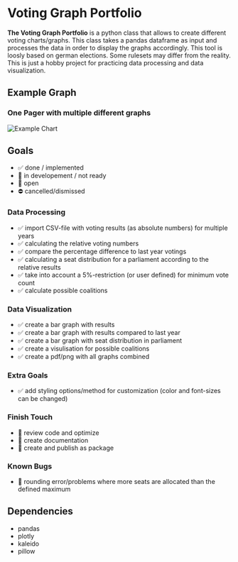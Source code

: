 # Voting Graph Portfolio
**The Voting Graph Portfolio** is a python class that allows to create different voting charts/graphs. This class takes a pandas dataframe as input and processes the data in order to display the graphs accordingly.
This tool is loosly based on german elections. Some rulesets may differ from the reality. This is just a hobby project for practicing data processing and data visualization.

## Example Graph
###  One Pager with multiple different graphs
![Example Chart](https://github.com/ricochan/VotingGraphPortfolio/blob/main/output/ElectionResults_2021.png "Example Chart")


## Goals
* :white_check_mark: done / implemented 
* :large_orange_diamond: in developement / not ready
* :red_circle: open
* :no_entry: cancelled/dismissed

### Data Processing
* :white_check_mark:  import CSV-file with voting results (as absolute numbers) for multiple years
* :white_check_mark:  calculating the relative voting numbers
* :white_check_mark: compare the percentage difference to last year votings
* :white_check_mark:  calculating a seat distribution for a parliament according to the relative results
* :white_check_mark:  take into account a 5%-restriction (or user defined) for minimum vote count 
* :white_check_mark:   calculate possible coalitions 


### Data Visualization
* :white_check_mark:  create a bar graph with results
* :white_check_mark:  create a bar graph with results compared to last year
* :white_check_mark:  create a bar graph with seat distribution in parliament
* :white_check_mark:  create a visulisation for possible coalitions
* :white_check_mark: create a pdf/png with all graphs combined

### Extra Goals
* :white_check_mark:  add styling options/method for customization (color and font-sizes can be changed)

### Finish Touch
* :red_circle: review code and optimize
* :red_circle: create documentation
* :red_circle: create and publish as package

### Known Bugs
* :red_circle: rounding error/problems where more seats are allocated than the defined maximum

## Dependencies
* pandas
* plotly
* kaleido
* pillow